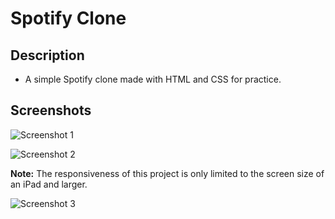 # Spotify Clone

## Description
- A simple Spotify clone made with HTML and CSS for practice.

## Screenshots
![Screenshot 1](https://github.com/user-attachments/assets/43e11480-ae52-4b39-900b-d0c1055a5f41)

![Screenshot 2](https://github.com/user-attachments/assets/e4e0a6fb-72e3-4b52-908d-3192b8457a5f)


**Note:** The responsiveness of this project is only limited to the screen size of an iPad and larger.

![Screenshot 3](https://github.com/user-attachments/assets/726b87d5-0180-4ed3-aa6d-cc9d4d4834d9)
